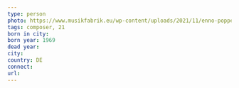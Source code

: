 ```yaml
---
type: person
photo: https://www.musikfabrik.eu/wp-content/uploads/2021/11/enno-poppe-2.jpeg
tags: composer, 21
born in city:
born year: 1969
dead year:
city:
country: DE
connect:
url:
---
```

